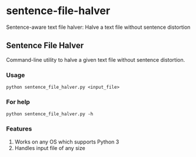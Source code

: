 # sentence-file-halver
Sentence-aware text file halver: Halve a text file without sentence distortion

## Sentence File Halver
Command-line utility to halve a given text file without sentence distortion.
### Usage
`python sentence_file_halver.py <input_file>`
### For help
`python sentence_file_halver.py -h`
### Features
1. Works on any OS which supports Python 3
2. Handles input file of any size